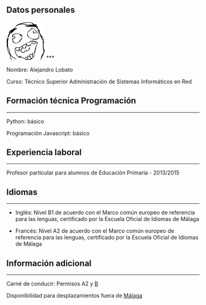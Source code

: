 ## Datos personales
<img src="images/rage.jpg" height="100" width="100" float="left" />
***

Nombre: Alejandro Lobato

Curso: Técnico Superior Administración de Sistemas Informáticos en Red  

## Formación técnica Programación
***

Python: básico

Programación Javascript: básico  

## Experiencia laboral
***

Profesor particular para alumnos de Educación Primaria - 2013/2015  

## Idiomas
***

+ Inglés: Nivel B1 de acuerdo con el Marco común europeo de referencia para las lenguas, certificado por la Escuela Oficial de Idiomas de Málaga

+ Francés: Nivel A2 de acuerdo con el Marco común europeo de referencia para las lenguas, certificado por la Escuela Oficial de Idiomas de Málaga  

## Información adicional
***

Carné de conducir: Permisos A2 y [B](coche.md)

Disponibilidad para desplazamientos fuera de [Málaga](images/ciudad.md)
